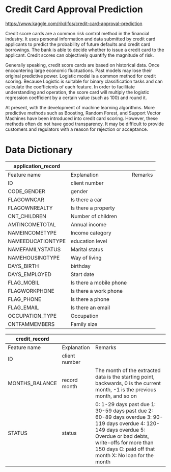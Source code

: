 # Credit Card Approval Prediction

https://www.kaggle.com/rikdifos/credit-card-approval-prediction

Credit score cards are a common risk control method in the financial industry. It uses personal information and data submitted by credit card applicants to predict the probability of future defaults and credit card borrowings. The bank is able to decide whether to issue a credit card to the applicant. Credit scores can objectively quantify the magnitude of risk.
 
Generally speaking, credit score cards are based on historical data. Once encountering large economic fluctuations. Past models may lose their original predictive power. Logistic model is a common method for credit scoring. Because Logistic is suitable for binary classification tasks and can calculate the coefficients of each feature. In order to facilitate understanding and operation, the score card will multiply the logistic regression coefficient by a certain value (such as 100) and round it.
 
At present, with the development of machine learning algorithms. More predictive methods such as Boosting, Random Forest, and Support Vector Machines have been introduced into credit card scoring. However, these methods often do not have good transparency. It may be difficult to provide customers and regulators with a reason for rejection or acceptance.

# Data Dictionary

| application_record 	|                         	|                                                                                                                                                                                                                              	|
|--------------------	|-------------------------	|------------------------------------------------------------------------------------------------------------------------------------------------------------------------------------------------------------------------------	|
| Feature name       	| Explanation             	| Remarks                                                                                                                                                                                                                      	|
| ID                 	| client number           	|                                                                                                                                                                                                                              	|
| CODE_GENDER        	| gender                  	|                                                                                                                                                                                                                              	|
| FLAGOWNCAR         	| Is there a car          	|                                                                                                                                                                                                                              	|
| FLAGOWNREALTY      	| Is there a property     	|                                                                                                                                                                                                                              	|
| CNT_CHILDREN       	| Number of children      	|                                                                                                                                                                                                                              	|
| AMTINCOMETOTAL     	| Annual income           	|                                                                                                                                                                                                                              	|
| NAMEINCOMETYPE     	| Income category         	|                                                                                                                                                                                                                              	|
| NAMEEDUCATIONTYPE  	| education level         	|                                                                                                                                                                                                                              	|
| NAMEFAMILYSTATUS   	| Marital status          	|                                                                                                                                                                                                                              	|
| NAMEHOUSINGTYPE    	| Way of living           	|                                                                                                                                                                                                                              	|
| DAYS_BIRTH         	| birthday                	|                                                                                                                                                                                                                              	|
| DAYS_EMPLOYED      	| Start date              	|                                                                                                                                                                                                                              	|
| FLAG_MOBIL         	| Is there a mobile phone 	|                                                                                                                                                                                                                              	|
| FLAGWORKPHONE      	| Is there a work phone   	|                                                                                                                                                                                                                              	|
| FLAG_PHONE         	| Is there a phone        	|                                                                                                                                                                                                                              	|
| FLAG_EMAIL         	| Is there an email       	|                                                                                                                                                                                                                              	|
| OCCUPATION_TYPE    	| Occupation              	|                                                                                                                                                                                                                              	|
| CNTFAMMEMBERS      	| Family size             	|                                                                                                                                                                                                                              	|

| credit_record      	|                         	|                                                                                                                                                                                                                              	|
|--------------------	|-------------------------	|------------------------------------------------------------------------------------------------------------------------------------------------------------------------------------------------------------------------------	|
| Feature name       	| Explanation             	| Remarks                                                                                                                                                                                                                      	|
| ID                 	| client number           	|                                                                                                                                                                                                                              	|
| MONTHS_BALANCE     	| record month            	| The month of the extracted data is the starting point, backwards, 0 is the current month, -1 is the previous month, and so on                                                                                                	|
| STATUS             	| status                  	| 0: 1-29 days past due 1: 30-59 days past due 2: 60-89 days overdue 3: 90-119 days overdue 4: 120-149 days overdue 5: Overdue or bad debts, write-offs for more than 150 days C: paid off that month X: No loan for the month 	|